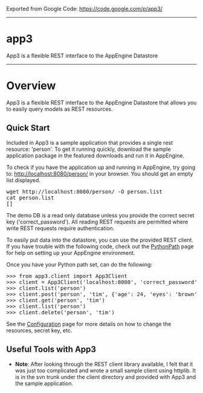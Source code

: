 Exported from Google Code: https://code.google.com/p/app3/

----
# app3
App3 is a flexible REST interface to the AppEngine Datastore

----

 <h1><a name="Overview"></a>Overview<a href="#Overview" class="section_anchor"></a></h1><p>App3 is a flexible REST interface to the AppEngine Datastore that allows you to easily query models as REST resources. </p><h2><a name="Quick_Start"></a>Quick Start<a href="#Quick_Start" class="section_anchor"></a></h2><p>Included in App3 is a sample application that provides a single rest resource: &#x27;person&#x27;. To get it running quickly, download the sample application package in the featured downloads and run it in AppEngine.  </p><p>To check if you have the application up and running in AppEngine, try going to: <a href="http://localhost:8080/person/" rel="nofollow">http://localhost:8080/person/</a> in your browser. You should get an empty list displayed. </p><pre class="prettyprint">wget http://localhost:8080/person/ -O person.list
cat person.list
[]</pre><p>The demo DB is a read only database unless you provide the correct secret key (&#x27;correct_password&#x27;). All reading REST requests are permitted where write REST requests require authentication. </p><p>To easily put data into the datastore, you can use the provided REST client. If you have trouble with the following code, check out the <a href="/p/app3/wiki/PythonPath">PythonPath</a> page for help on setting up your AppEngine environment. </p><p>Once you have your Python path set, can do the following: </p><pre class="prettyprint">&gt;&gt;&gt; from app3.client import App3Client
&gt;&gt;&gt; client = App3Client(&#x27;localhost:8080&#x27;, &#x27;correct_password&#x27;) # Needed for authentication
&gt;&gt;&gt; client.list(&#x27;person&#x27;)
&gt;&gt;&gt; client.post(&#x27;person&#x27;, &#x27;tim&#x27;, {&#x27;age&#x27;: 24, &#x27;eyes&#x27;: &#x27;brown&#x27;})
&gt;&gt;&gt; client.get(&#x27;person&#x27;, &#x27;tim&#x27;)
&gt;&gt;&gt; client.list(&#x27;person&#x27;)
&gt;&gt;&gt; client.delete(&#x27;person&#x27;, &#x27;tim&#x27;)</pre><p>See the <a href="http://code.google.com/p/app3/wiki/Configuration" rel="nofollow">Configuration</a> page for more details on how to change the resources, secret key, etc. </p><h2><a name="Useful_Tools_with_App3"></a>Useful Tools with App3<a href="#Useful_Tools_with_App3" class="section_anchor"></a></h2><ul><li><strong>Note</strong>: After looking through the REST client library available, I felt that it was just too complicated and wrote a small sample client using httplib. It is in the svn trunk under the client directory and provided with App3 and the sample application. </li></ul>
